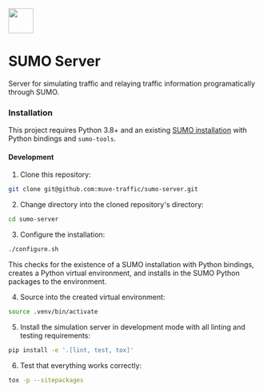 <img src="https://drive.google.com/uc?id=1DbOz3wWzPobyg11mDMITEp5FIcfRnZTw" height=50px />

# SUMO Server
Server for simulating traffic and relaying traffic information programatically through SUMO.

### Installation
This project requires Python 3.8+ and an existing [SUMO installation](https://sumo.dlr.de/docs/Downloads.php) with Python bindings and `sumo-tools`.

#### Development
1. Clone this repository:
```bash
git clone git@github.com:muve-traffic/sumo-server.git
```

2. Change directory into the cloned repository's directory:
```bash
cd sumo-server
```

3. Configure the installation:
```bash
./configure.sh
```
This checks for the existence of a SUMO installation with Python bindings, creates a Python virtual environment, and installs in the SUMO Python packages to the environment.

4. Source into the created virtual environment:
```bash
source .venv/bin/activate
```

5. Install the simulation server in development mode with all linting and testing requirements:
```bash
pip install -e '.[lint, test, tox]'
```

6. Test that everything works correctly:
```bash
tox -p --sitepackages
```
